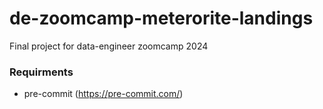 # de-zoomcamp-meterorite-landings
Final project for data-engineer zoomcamp 2024


### Requirments
* pre-commit (https://pre-commit.com/)
